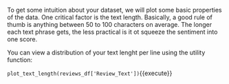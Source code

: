 To get some intuition about your dataset, we will plot some basic properties of the data. One critical factor is the text length. Basically, a good rule of thumb is anything between 50 to 100 characters on average. The longer each text phrase gets, the less practical is it ot squeeze the sentiment into one score.

You can view a distribution of your text lenght per line using the utility function:

`plot_text_length(reviews_df['Review_Text'])`{{execute}}